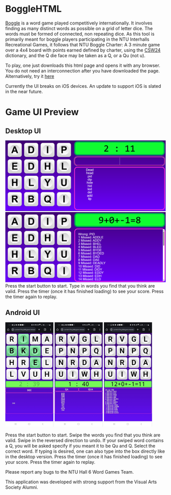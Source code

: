 # BoggleHTML
[Boggle](https://en.wikipedia.org/wiki/Boggle) is a word game played competitively internationally. It involves finding as many distinct words as possible on a grid of letter dice. The words must be formed of connected, non repeating dice. As this tool is primarily meant for boggle players participating in the NTU Interhalls Recreational Games, it follows that NTU Boggle Charter: A 3 minute game over a 4x4 board with points earned defined by charter, using the [CSW24](https://www.cocoscrabble.org/news/new-csw24-lexicon) dictionary, and the Q die face may be taken as a Q, or a Qu (not u).

To play, one just downloads this html page and opens it with any browser. You do not need an interconnection after you have downloaded the page.
Alternatively, try it [here](https://jaredxwos.github.io/PlayBoggle/)

Currently the UI breaks on iOS devices. An update to support iOS is slated in the near future.

# Game UI Preview
## Desktop UI
![Desktop Game In Progress](./screenshots/Desktop%20UI%20(Solving).png)
![Desktop Game Complete](./screenshots/Desktop%20UI%20(Results).png)
Press the start button to start. Type in words you find that you think are valid. Press the timer (once it has finished loading) to see your score. Press the timer again to replay.

## Android UI
<p float=left>
  <img src="./screenshots/Mobile%20UI%20(Solving).jpg" width=30%/>
  <img src="./screenshots/Mobile%20UI%20(Q%20words).jpg" width=30%/>
  <img src="./screenshots/Mobile%20UI%20(Results).jpg" width=30%/>
</p>

Press the start button to start. Swipe the words you find that you think are valid. Swipe in the reversed direction to undo. If your swiped word contains a Q, you will be asked specify if you meant it to be Qu and Q. Select the correct word. If typing is desired, one can also type into the box directly like in the desktop version. Press the timer (once it has finished loading) to see your score. Press the timer again to replay.

Please report any bugs to the NTU Hall 6 Word Games Team.

This application was developed with strong support from the Visual Arts Society Alumni.
